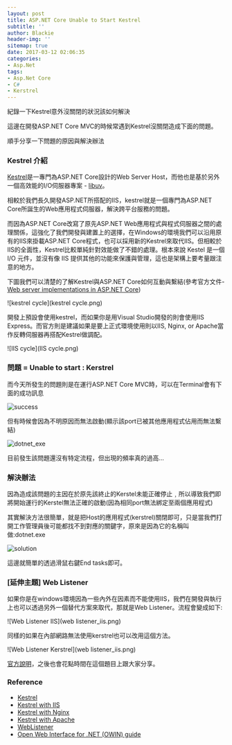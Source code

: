 ```yaml
---
layout: post
title: ASP.NET Core Unable to Start Kestrel
subtitle: ''
author: Blackie
header-img: ''
sitemap: true
date: 2017-03-12 02:06:35
categories:
- Asp.Net
tags: 
- Asp.Net Core
- C#
- Kerstrel
---
```


紀錄一下Kestrel意外沒關閉的狀況該如何解決

<!-- More -->

這邊在開發ASP.NET Core MVC的時候常遇到Kestrel沒關閉造成下面的問題。

順手分享一下問題的原因與解決辦法

### Kestrel 介紹 ###

[Kestrel](https://github.com/aspnet/KestrelHttpServer)是一專門為ASP.NET Core設計的Web Server Host，而他也是基於另外一個高效能的I/O伺服器專案 - [libuv](https://github.com/libuv/libuv)。

相較於我們長久開發ASP.NET所搭配的IIS，kestrel就是一個專門為ASP.NET Core所誕生的Web應用程式伺服器，解決跨平台服務的問題。

而因為ASP.NET Core改寫了原先ASP.NET Web應用程式與程式伺服器之間的處理關係，這強化了我們開發與建置上的選擇，在Windows的環境我們可以沿用原有的IIS來掛載ASP.NET Core程式，也可以採用新的Kestrel來取代IIS。但相較於IIS的全面性，Kestrel比較單純針對效能做了不錯的處理。根本來說 Kestel 是一個 I/O 元件，並沒有像 IIS 提供其他的功能來保護與管理，這也是架構上要考量跟注意的地方。

下圖我們可以清楚的了解Kestrel與ASP.NET Core如何互動與繫結(參考官方文件-[Web server implementations in ASP.NET Core](https://docs.microsoft.com/en-us/aspnet/core/fundamentals/servers/))

![kestrel cycle](kestrel cycle.png)

開發上預設會使用kestrel，而如果你是用Visual Studio開發的則會使用IIS Express。而官方則是建議如果是要上正式環境使用則以IIS, Nginx, or Apache當作反轉伺服器再搭配Kestrel做調配。

![IIS cycle](IIS cycle.png)

### 問題 = Unable to start : Kerstrel ###

而今天所發生的問題則是在運行ASP.NET Core MVC時，可以在Terminal會有下面的成功訊息

![success](success.png)

但有時候會因為不明原因而無法啟動(顯示該port已被其他應用程式佔用而無法繫結)

![dotnet_exe](dotnet_exe.png)

目前發生該問題還沒有特定流程，但出現的頻率真的過高...

### 解決辦法 ###

因為造成該問題的主因在於原先該終止的Kerstel未能正確停止﹐所以導致我們即將開始運行的Kerstel無法正確的啟動(因為相同port無法綁定至兩個應用程式)

其實解決方法很簡單，就是把Host的應用程式(kerstrel)關閉即可，只是當我們打開工作管理員後可能都找不到對應的關鍵字，原來是因為它的名稱叫做:dotnet.exe

![solution](solution.png)

這邊就簡單的透過滑鼠右鍵End tasks即可。

### [延伸主題] Web Listener ###

如果你是在windows環境因為一些內外在因素而不能使用IIS，我們在開發與執行上也可以透過另外一個替代方案來取代，那就是Web Listener。流程會變成如下:

![Web Listener IIS](web listener_iis.png)

同樣的如果在內部網路無法使用kerstrel也可以改用這個方法。

![Web Listener Kerstrel](web listener_iis.png)

[官方說明](https://docs.microsoft.com/en-us/aspnet/core/fundamentals/servers/weblistener)，之後也會花點時間在這個題目上跟大家分享。

### Reference ###

- [Kestrel](https://docs.microsoft.com/en-us/aspnet/core/fundamentals/servers/kestrel)
- [Kestrel with IIS](https://docs.microsoft.com/en-us/aspnet/core/fundamentals/servers/aspnet-core-module)
- [Kestrel with Nginx](https://docs.microsoft.com/en-us/aspnet/core/publishing/linuxproduction)
- [Kestrel with Apache](https://docs.microsoft.com/en-us/aspnet/core/publishing/apache-proxy)
- [WebListener](https://docs.microsoft.com/en-us/aspnet/core/fundamentals/servers/weblistener)
- [Open Web Interface for .NET (OWIN) guide](https://docs.microsoft.com/en-us/aspnet/core/fundamentals/owin)